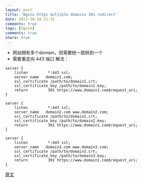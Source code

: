 ```yaml
---
layout: post
title: 'Nginx https multiple domains 301 redirect'
date: 2017-10-10 21:32
comments: true
tags: [nginx]
comments: true
share: true
---
```


* 网站拥有多个domain，但需要统一跳转到一个
* 需要重定向 443 端口
解法：

```
server {
    listen         *:443 ssl;
    server_name   domain1.com;
    ssl_certificate /path/to/domain1.crt; 
    ssl_certificate_key /path/to/domain1.key;
    return         301 https://www.domain1.com$request_uri;
}

server {
    listen         *:443 ssl;
    server_name   domain2.com www.domain2.com;
    ssl_certificate /path/to/domain2.crt; 
    ssl_certificate_key /path/to/domain2.key;
    return         301 https://www.domain1.com$request_uri;
}

server {
    listen         *:443 ssl;
    server_name   domain3.com www.domain3.com;
    ssl_certificate /path/to/domain3.crt; 
    ssl_certificate_key /path/to/domain3.key;
    return         301 https://www.domain1.com$request_uri;
}
```

[原文](https://www.digitalocean.com/community/questions/nginx-ssl-multiple-domains)